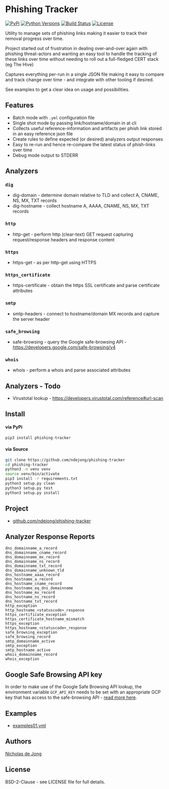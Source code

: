 # Phishing Tracker

[![PyPi](https://img.shields.io/pypi/v/phishing-tracker.svg)](https://pypi.python.org/pypi/phishing-tracker/)
[![Python Versions](https://img.shields.io/pypi/pyversions/phishing-tracker.svg)](https://github.com/ndejong/phishing-tracker/)
[![Build Status](https://api.travis-ci.org/ndejong/phishing-tracker.svg?branch=master)](https://travis-ci.org/ndejong/phishing-tracker/)
[![License](https://img.shields.io/github/license/ndejong/phishing-tracker.svg)](https://github.com/ndejong/phishing-tracker)

Utility to manage sets of phishing links making it easier to track their removal progress over time.

Project started out of frustration in dealing over-and-over again with phishing threat-actors and wanting an easy tool
to handle the tracking of these links over time without needing to roll out a full-fledged CERT stack (eg The Hive)

Captures everything per-run in a single JSON file making it easy to compare and track change over time - and integrate
with other tooling if desired.

See examples to get a clear idea on usage and possibilities.

## Features
* Batch mode with `.yml` configuration file
* Single shot mode by passing link/hostname/domain in at cli
* Collects useful reference-information and artifacts per phish link stored in an easy reference json file
* Create rules to define expected (or desired) analyzers output responses
* Easy to re-run and hence re-compare the latest status of phish-links over time
* Debug mode output to STDERR

## Analyzers

### `dig`
* dig-domain - determine domain relative to TLD and collect A, CNAME, NS, MX, TXT records
* dig-hostname - collect hostname A, AAAA, CNAME, NS, MX, TXT records

### `http`
* http-get - perform http (clear-text) GET request capturing request/response headers and response content

### `https`
* https-get - as per http-get using HTTPS

### `https_certificate`
* https-certificate - obtain the https SSL certificate and parse certificate attributes 

### `smtp`
* smtp-headers - connect to hostname/domain MX records and capture the server header 

### `safe_browsing`
* safe-browsing - query the Google safe-browsing API - https://developers.google.com/safe-browsing/v4

### `whois`
* whois - perform a whois and parse associated attributes

## Analyzers - Todo
* Virustotal lookup - https://developers.virustotal.com/reference#url-scan

## Install
#### via PyPi
```bash
pip3 install phishing-tracker
```

#### via Source
```bash
git clone https://github.com/ndejong/phishing-tracker
cd phishing-tracker
python3 -m venv venv
source venv/bin/activate
pip3 install -r requirements.txt
python3 setup.py clean
python3 setup.py test
python3 setup.py install
```

## Project
* [github.com/ndejong/phishing-tracker](https://github.com/ndejong/phishing-tracker)

## Analyzer Response Reports
```dns_domainname_aaaa_record
dns_domainname_a_record
dns_domainname_cname_record
dns_domainname_mx_record
dns_domainname_ns_record
dns_domainname_txt_record
dns_domainname_unknown_tld
dns_hostname_aaaa_record
dns_hostname_a_record
dns_hostname_cname_record
dns_hostname_eq_dns_domainname
dns_hostname_mx_record
dns_hostname_ns_record
dns_hostname_txt_record
http_exception
http_hostname_<statuscode>_response
https_certificate_exception
https_certificate_hostname_mismatch
https_exception
https_hostname_<statuscode>_response
safe_browsing_exception
safe_browsing_record
smtp_domainname_active
smtp_exception
smtp_hostname_active
whois_domainname_record
whois_exception
```

## Google Safe Browsing API key
In order to make use of the Google Safe Browsing API lookup, the environment variable `GCP_API_KEY` needs to be
set with an appropriate GCP key that has access to the safe-browsing API - [read more here](https://developers.google.com/safe-browsing/v4/get-started).

## Examples
* [examples01.yml](https://github.com/ndejong/phishing-tracker/blob/master/examples/examples01.yml)


## Authors
[Nicholas de Jong](https://nicholasdejong.com)

## License
BSD-2-Clause - see LICENSE file for full details.
